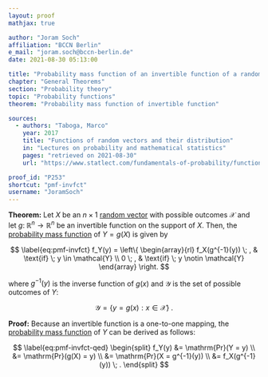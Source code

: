 ```yaml
---
layout: proof
mathjax: true

author: "Joram Soch"
affiliation: "BCCN Berlin"
e_mail: "joram.soch@bccn-berlin.de"
date: 2021-08-30 05:13:00

title: "Probability mass function of an invertible function of a random vector"
chapter: "General Theorems"
section: "Probability theory"
topic: "Probability functions"
theorem: "Probability mass function of invertible function"

sources:
  - authors: "Taboga, Marco"
    year: 2017
    title: "Functions of random vectors and their distribution"
    in: "Lectures on probability and mathematical statistics"
    pages: "retrieved on 2021-08-30"
    url: "https://www.statlect.com/fundamentals-of-probability/functions-of-random-vectors"

proof_id: "P253"
shortcut: "pmf-invfct"
username: "JoramSoch"
---
```



**Theorem:** Let $X$ be an $n \times 1$ [random vector](/D/rvec) with possible outcomes $\mathcal{X}$ and let $g: \; \mathbb{R}^n \rightarrow \mathbb{R}^n$ be an invertible function on the support of $X$. Then, the [probability mass function](/D/pmf) of $Y = g(X)$ is given by

$$ \label{eq:pmf-invfct}
f_Y(y) = \left\{
\begin{array}{rl}
f_X(g^{-1}(y)) \; , & \text{if} \; y \in \mathcal{Y} \\
0 \; , & \text{if} \; y \notin \mathcal{Y}
\end{array}
\right.
$$

where $g^{-1}(y)$ is the inverse function of $g(x)$ and $\mathcal{Y}$ is the set of possible outcomes of $Y$:

$$ \label{eq:Y-range}
\mathcal{Y} = \left\lbrace y = g(x): x \in \mathcal{X} \right\rbrace \; .
$$


**Proof:** Because an invertible function is a one-to-one mapping, the [probability mass function](/D/pmf) of $Y$ can be derived as follows:

$$ \label{eq:pmf-invfct-qed}
\begin{split}
f_Y(y) &= \mathrm{Pr}(Y = y) \\
&= \mathrm{Pr}(g(X) = y) \\
&= \mathrm{Pr}(X = g^{-1}(y)) \\
&= f_X(g^{-1}(y)) \; .
\end{split}
$$